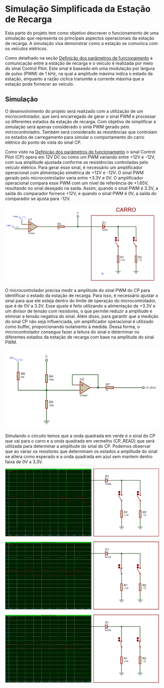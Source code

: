 # Simulação Simplificada da Estação de Recarga
Esta parte do projeto tem como objetivo descrever o funcionamento de uma simulação que representa os principais aspectos operacionais da estação de recarga. A simulação visa demonstrar como a estação se comunica com os veículos elétricos.

Como detalhado na seção [Definição dos parâmetros de funcionamento](Definição%20dos%20parâmetros%20de%20funcionamento.md) a comunicação entre a estação de recarga e o veículo é realizada por meio do sinal Control Pilot. Este sinal é baseado em uma modulação por largura de pulso (PWM) de 1 kHz, na qual a amplitude máxima indica o estado da estação, enquanto a razão cíclica transmite a corrente máxima que a estação pode fornecer ao veículo.

## Simulação

O desenvolvimento do projeto será realizado com a utilização de um microcontrolador, que será encarregado de gerar o sinal PWM e processar os diferentes estados da estação de recarga. Com objetivo de simplificar a simulação será apenas considerado o sinla PWM gerado pelo mircocontroladro. Também será considerado as resistências que controlam os estados de carregamento para simular o comportamento do carro elétrico do ponto de vista do sinal CP.

Como visto na [Definição dos parâmetros de funcionamento](Definição%20dos%20parâmetros%20de%20funcionamento.md) o sinal Control Pilot (CP) opera em 12V DC ou como um PWM variando entre +12V e -12V, com sua amplitude ajustada conforme as resistências controladas pelo veículo elétrico. Para gerar esse sinal, é necessário um amplificador operacional com alimentação simétrica de +12V e -12V. O sinal PWM gerado pelo microcontrolador varia entre +3.3V e 0V. O amplificador operacional compara esse PWM com um nível de referência de +1.65V, resultando no sinal desejado na saída. Assim, quando o sinal PWM é 3.3V, a saída do comparador fornece +12V, e quando o sinal PWM é 0V, a saída do comparador se ajusta para -12V.

<p align="center">
    <img src="Imagens/simulação%20pwm.png">
</p>

O microcontrolador precisa medir a amplitude do sinal PWM do CP para identificar o estado da estação de recarga. Para isso, é necessário ajustar o sinal para que ele esteja dentro do limite de operação do microcontrolador, que é de 0V a 3.3V. Esse ajuste é feito utilizando a alimentação de +3.3V e um divisor de tensão com resistores, o que permite reduzir a amplitude e eliminar a tensão negativa do sinal. Além disso, para garantir que a medição do sinal CP não seja influenciada, um amplificador operacional é utilizado como buffer, proporcionando isolamento à medida. Dessa forma, o microcontrolador consegue fazer a leitura do sinal e determinar os diferentes estados da estação de recarga com base na amplitude do sinal PWM.

<p align="center">
    <img src="Imagens/leitura%20do%20sinal%20cp.png">
</p>

Simulando o circuito temos que a onda quadrada em verde é o sinal do CP que vai para o carro e a onda quadrada em vermelho (CP_READ) que será utilizada para determinar a amplitude do sinal do CP. Podemos observar que ao variar os resistores que determinam os estados a amplitude do sinal se altera como esperado e a onda quadrada em azul sem mantem dentro faixa de 0V a 3.3V.

<p align="center">
    <img src="Imagens/Simulação_A1.png">
</p>

<p align="center">
    <img src="Imagens/Simulação_B1.png">
</p>

<p align="center">
    <img src="Imagens/Simulação_C1.png">
</p>
